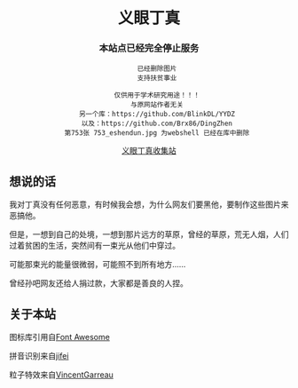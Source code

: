 

<div align="center">

# 义眼丁真

### 本站点已经完全停止服务
        已经删除图片
        支持扶贫事业
        
        仅供用于学术研究用途！！！
        与原网站作者无关
        另一个库：https://github.com/BlinkDL/YYDZ
        以及：https://github.com/Brx86/DingZhen
        第753张 753_eshendun.jpg 为webshell 已经在库中删除
[义眼丁真收集站](https://baidu.com)

</div>

<div>

## 想说的话

我对丁真没有任何恶意，有时候我会想，为什么网友们要黑他，要制作这些图片来恶搞他。

但是，一想到自己的处境，一想到那片远方的草原，曾经的草原，荒无人烟，人们过着贫困的生活，突然间有一束光从他们中穿过。

可能那束光的能量很微弱，可能照不到所有地方……

曾经孙吧网友还给人捐过款，大家都是善良的人捏。
</div>
<div>

## 关于本站

图标库引用自[Font Awesome](https://fontawesome.com)

拼音识别来自[jifei](https://github.com/jifei/Pinyin)

粒子特效来自[VincentGarreau](https://github.com/VincentGarreau/particles.js)
</div>



